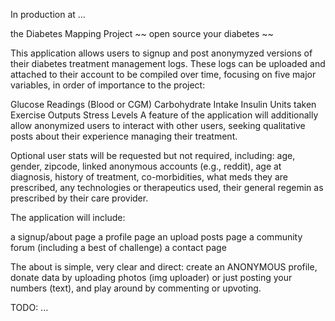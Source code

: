In production at ...


the Diabetes Mapping Project
~~ open source your diabetes ~~

This application allows users to signup and post anonymyzed versions of their diabetes treatment management logs. These logs can be uploaded and attached to their account to be compiled over time, focusing on five major variables, in order of importance to the project:

Glucose Readings (Blood or CGM)
Carbohydrate Intake
Insulin Units taken
Exercise Outputs
Stress Levels
A feature of the application will additionally allow anonymized users to interact with other users, seeking qualitative posts about their experience managing their treatment.

Optional user stats will be requested but not required, including: age, gender, zipcode, linked anonymous accounts (e.g., reddit), age at diagnosis, history of treatment, co-morbidities, what meds they are prescribed, any technologies or therapeutics used, their general regemin as prescribed by their care provider.

The application will include:

a signup/about page
a profile page
an upload posts page
a community forum (including a best of challenge)
a contact page

The about is simple, very clear and direct: create an ANONYMOUS profile, donate data by uploading photos (img uploader) or just posting your numbers (text), and play around by commenting or upvoting.


TODO: ...





